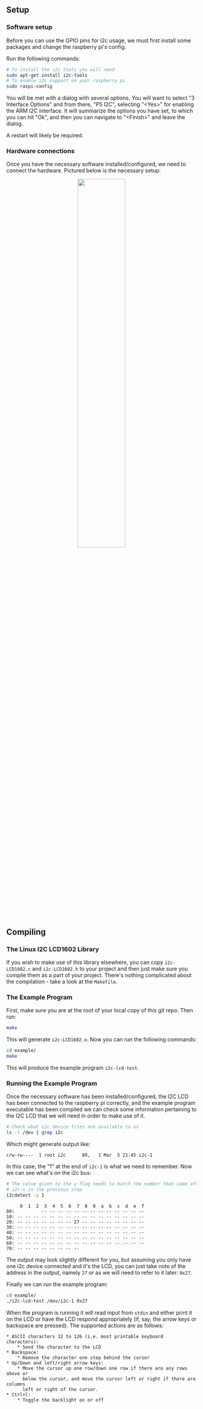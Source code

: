 ## Setup

### Software setup

Before you can use the GPIO pins for i2c usage, we must first install
some packages and change the raspberry pi's config.

Run the following commands:

```bash
# To install the i2c tools you will need
sudo apt-get install i2c-tools
# To enable i2c support on your raspberry pi
sudo raspi-config
```

You will be met with a dialog with several options. You will want to select "3
Interface Options" and from there, "P5 I2C", selecting "\<Yes\>" for enabling
the ARM I2C interface. It will summarize the options you have set, to which you
can hit "Ok", and then you can navigate to "\<Finish\>" and leave the dialog.

A restart will likely be required.

### Hardware connections

Once you have the necessary software installed/configured, we need to
connect the hardware. Pictured below is the necessary setup:

<p align="center">
  <img src="https://raw.githubusercontent.com/wiki/JSpeedie/Linux-I2C-HD44780-LCD-C-Library/images/RaspberryPi-I2C-LCD1602.png" width="50%"/>
</p>


## Compiling

### The Linux I2C LCD1602 Library

If you wish to make use of this library elsewhere, you can copy `i2c-LCD1602.c`
and `i2c-LCD1602.h` to your project and then just make sure you compile them
as a part of your project. There's nothing complicated about the compilation -
take a look at the `Makefile`.

### The Example Program

First, make sure you are at the root of your local copy of this git repo. Then
run:

```bash
make
```

This will generate `i2c-LCD1602.o`. Now you can run the following commands:

```bash
cd example/
make
```

This will produce the example program `i2c-lcd-test`.


### Running the Example Program

Once the necessary software has been installed/configured, the I2C LCD has been
connected to the raspberry pi correctly, and the example program executable has
been compiled we can check some information pertaining to the I2C LCD that we
will need in order to make use of it.

```bash
# Check what i2c device files are available to us
ls -l /dev | grep i2c
```

Which might generate output like:

```
crw-rw----  1 root i2c      89,   1 Mar  5 21:45 i2c-1
```

In this case, the "1" at the end of `i2c-1` is what we need to remember. Now
we can see what's on the i2c bus:

```bash
# The value given to the y flag needs to match the number that came after
# i2c-x in the previous step
i2cdetect -y 1
```
```
     0  1  2  3  4  5  6  7  8  9  a  b  c  d  e  f
00:          -- -- -- -- -- -- -- -- -- -- -- -- -- 
10: -- -- -- -- -- -- -- -- -- -- -- -- -- -- -- -- 
20: -- -- -- -- -- -- -- 27 -- -- -- -- -- -- -- -- 
30: -- -- -- -- -- -- -- -- -- -- -- -- -- -- -- -- 
40: -- -- -- -- -- -- -- -- -- -- -- -- -- -- -- -- 
50: -- -- -- -- -- -- -- -- -- -- -- -- -- -- -- -- 
60: -- -- -- -- -- -- -- -- -- -- -- -- -- -- -- -- 
70: -- -- -- -- -- -- -- --
```

The output may look slightly different for you, but assuming you only have one
i2c device connected and it's the LCD, you can just take note of the address in
the output, namely `27` or as we will need to refer to it later: `0x27`.

Finally we can run the example program:

```bash
cd example/
./i2c-lcd-test /dev/i2c-1 0x27
```

When the program is running it will read input from `stdin` and either print it
on the LCD or have the LCD respond appropriately (if, say, the arrow keys or
backspace are pressed). The supported actions are as follows:

```
* ASCII characters 32 to 126 (i.e. most printable keyboard characters):
    * Send the character to the LCD
* Backspace:
    * Remove the character one step behind the cursor
* Up/Down and left/right arrow keys:
    * Move the cursor up one row/down one row if there are any rows above or
      below the cursor, and move the cursor left or right if there are columns
      left or right of the cursor.
* Ctrl+l:
    * Toggle the backlight on or off
```
